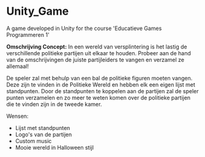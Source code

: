 # Unity_Game
A game developed in Unity for the course 'Educatieve Games Programmeren 1'

**Omschrijving Concept:**
In een wereld van versplintering is het lastig de verschillende politieke partijen uit elkaar te houden.
Probeer aan de hand van de omschrijvingen de juiste partijleiders te vangen en verzamel ze allemaal!


De speler zal met behulp van een bal de politieke figuren moeten vangen. Deze zijn te vinden in de Politieke Wereld en hebben elk een eigen lijst met standpunten. Door de standpunten te koppelen aan de partijen zal de speler punten verzamelen en zo meer te weten komen over de politieke partijen die te vinden zijn in de tweede kamer.




Wensen:
- Lijst met standpunten
- Logo's van de partijen
- Custom music
- Mooie wereld in Halloween stijl
